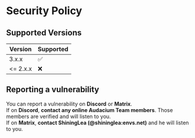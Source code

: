 # Security Policy

## Supported Versions

| Version    | Supported          |
| ---------- | ------------------ |
| 3.x.x      | :white_check_mark: |
| <= 2.x.x   | :x:                |

## Reporting a vulnerability

You can report a vulnerability on **Discord** or **Matrix**.<br/>
If on **Discord**, **contact any online Audacium Team members**. Those members are verified and will listen to you.<br/>
If on **Matrix**, **contact ShiningLea (@shininglea:envs.net)** and he will listen to you.
